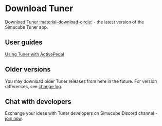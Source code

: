 # Download Tuner

[Download Tuner :material-download-circle:](https://simucubetunerdownloads.s3.eu-west-1.amazonaws.com/SimucubeTunerSetup.exe) - the latest version of the Simucube Tuner app.

## User guides

[Using Tuner with ActivePedal](../ActivePedal/Software/First%20use.md)

## Older versions

You may download older Tuner releases from here in the future. For version differences, see [change log](Changelog.md).

## Chat with developers

Exchange your ideas with Tuner developers on Simucube Discord channel - [join now](https://discord.gg/simucube).